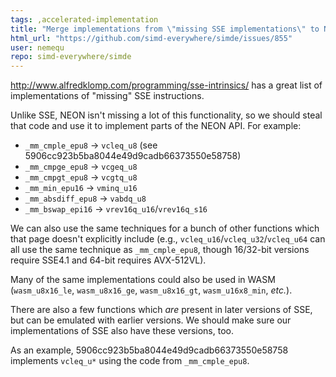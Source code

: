 ```yaml
---
tags: ,accelerated-implementation
title: "Merge implementations from \"missing SSE implementations\" to NEON"
html_url: "https://github.com/simd-everywhere/simde/issues/855"
user: nemequ
repo: simd-everywhere/simde
---
```


http://www.alfredklomp.com/programming/sse-intrinsics/ has a great list of implementations of "missing"  SSE instructions.

Unlike SSE, NEON isn't missing a lot of this functionality, so we should steal that code and use it to implement parts of the NEON API.  For example:

 * `_mm_cmple_epu8` → `vcleq_u8` (see 5906cc923b5ba8044e49d9cadb66373550e58758)
 * `_mm_cmpge_epu8` → `vcgeq_u8`
 * `_mm_cmpgt_epu8` → `vcgtq_u8`
 * `_mm_min_epu16` → `vminq_u16`
 * `_mm_absdiff_epu8` → `vabdq_u8`
 * `_mm_bswap_epi16` → `vrev16q_u16`/`vrev16q_s16`

We can also use the same techniques for a bunch of other functions which that page doesn't explicitly include (e.g., `vcleq_u16`/`vcleq_u32`/`vcleq_u64` can all use the same technique as `_mm_cmple_epu8`, though 16/32-bit versions require SSE4.1 and 64-bit requires AVX-512VL).

Many of the same implementations could also be used in WASM (`wasm_u8x16_le`, `wasm_u8x16_ge`, `wasm_u8x16_gt`, `wasm_u16x8_min`, *etc.*).

There are also a few functions which *are* present in later versions of SSE, but can be emulated with earlier versions.  We should make sure our implementations of SSE also have these versions, too.

As an example, 5906cc923b5ba8044e49d9cadb66373550e58758 implements `vcleq_u*` using the code from `_mm_cmple_epu8`.